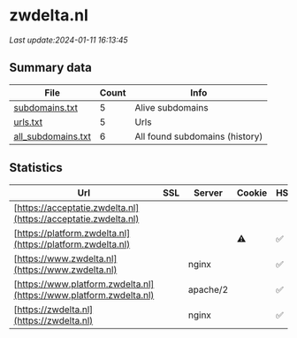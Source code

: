 # zwdelta.nl
*Last update:2024-01-11 16:13:45*
## Summary data
| File       | Count | Info |
|------------|-------|------|
|[subdomains.txt](/data/zwdelta/subdomains.txt)|5|Alive subdomains|
|[urls.txt](/data/zwdelta/urls.txt)|5|Urls|
|[all_subdomains.txt](/data/zwdelta/all_subdomains.txt)|6|All found subdomains (history)|
## Statistics
| Url | SSL | Server | Cookie | HSTS | CSP | XFO | XXP | RP | Tech |
|------------|-------|------|------|------|------|------|------|------|------|
|[https://acceptatie.zwdelta.nl](https://acceptatie.zwdelta.nl)| | | | | | | |:white_check_mark: | |MySQL Nginx PHP Word...| |
|[https://platform.zwdelta.nl](https://platform.zwdelta.nl)| | |:warning: |:white_check_mark: | | |:white_check_mark: | |:white_check_mark: | |:white_check_mark: | |HSTS| |
|[https://www.zwdelta.nl](https://www.zwdelta.nl)| |nginx| |:white_check_mark: | | | | |:white_check_mark: | |Google Tag Manager H...| |
|[https://www.platform.zwdelta.nl](https://www.platform.zwdelta.nl)| |apache/2| |:white_check_mark: | |:white_check_mark: | |:white_check_mark: | |:white_check_mark: | || |
|[https://zwdelta.nl](https://zwdelta.nl)| |nginx| |:white_check_mark: | | | | |:white_check_mark: | |HSTS Nginx| |